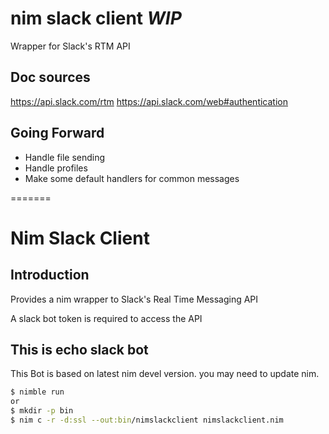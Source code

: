 # nim slack client *WIP*

Wrapper for Slack's RTM API

## Doc sources

https://api.slack.com/rtm
https://api.slack.com/web#authentication

## Going Forward

* Handle file sending
* Handle profiles
* Make some default handlers for common messages


=======

# Nim Slack Client

## Introduction

Provides a nim wrapper to Slack's Real Time Messaging API

A slack bot token is required to access the API

## This is echo slack bot

This Bot is based on latest nim devel version. you may need to update nim.

```bash
$ nimble run
or
$ mkdir -p bin
$ nim c -r -d:ssl --out:bin/nimslackclient nimslackclient.nim
```
